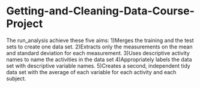 # Getting-and-Cleaning-Data-Course-Project

The run_analysis achieve these five aims: 
1)Merges the training and the test sets to create one data set.
2)Extracts only the measurements on the mean and standard deviation for each measurement. 
3)Uses descriptive activity names to name the activities in the data set
4)Appropriately labels the data set with descriptive variable names. 
5)Creates a second, independent tidy data set with the average of each variable for each activity and each subject.
